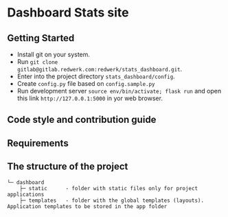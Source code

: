 # Dashboard Stats site


## Getting Started

- Install git on your system.
- Run `git clone gitlab@gitlab.redwerk.com:redwerk/stats_dashboard.git`.
- Enter into the project directory `stats_dashboard/config`.
- Create `config.py` file based on `config.sample.py`
- Run development server `source env/bin/activate; flask run`
  and open this link `http://127.0.0.1:5000` in yor web browser.


## Code style and contribution guide


## Requirements


## The structure of the project
    └─ dashboard
        ├─ static      - folder with static files only for project applications        
        ├─ templates   - folder with the global templates (layouts). Application templates to be stored in the app folder